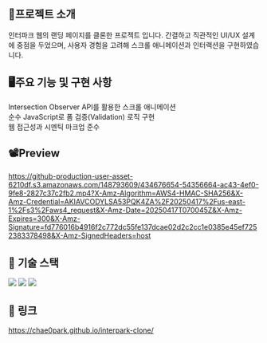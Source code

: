 ## 📒프로젝트 소개
인터파크 웹의 랜딩 페이지를 클론한 프로젝트 입니다. 간결하고 직관적인 UI/UX 설계에 중점을 두었으며, 사용자 경험을 고려해 스크롤 애니메이션과 인터랙션을 구현하였습니다. <br>

## 🖥️주요 기능 및 구현 사항
Intersection Observer API를 활용한 스크롤 애니메이션<br>
순수 JavaScript로 폼 검증(Validation) 로직 구현<br>
웹 접근성과 시멘틱 마크업 준수<br>

## 📽️Preview 
https://github-production-user-asset-6210df.s3.amazonaws.com/148793609/434676654-54356664-ac43-4ef0-9fe8-2827c37c2fb2.mp4?X-Amz-Algorithm=AWS4-HMAC-SHA256&X-Amz-Credential=AKIAVCODYLSA53PQK4ZA%2F20250417%2Fus-east-1%2Fs3%2Faws4_request&X-Amz-Date=20250417T070045Z&X-Amz-Expires=300&X-Amz-Signature=fd776016b4916f2c772dc55fe137dcae02d2c2cc1e0385e45ef7252383378498&X-Amz-SignedHeaders=host
<br>

## 🧱 기술 스택
<img src="https://img.shields.io/badge/HTML5-E34F26?style=for-the-badge&logo=HTML5&logoColor=white"> <img src="https://img.shields.io/badge/JavaScript-F7DF1E?style=for-the-badge&logo=JavaScript&logoColor=white">
 <img src="https://img.shields.io/badge/CSS3-1572B6?style=for-the-badge&logo=CSS3&logoColor=white"><br>

## 🔗 링크 
https://chae0park.github.io/interpark-clone/
